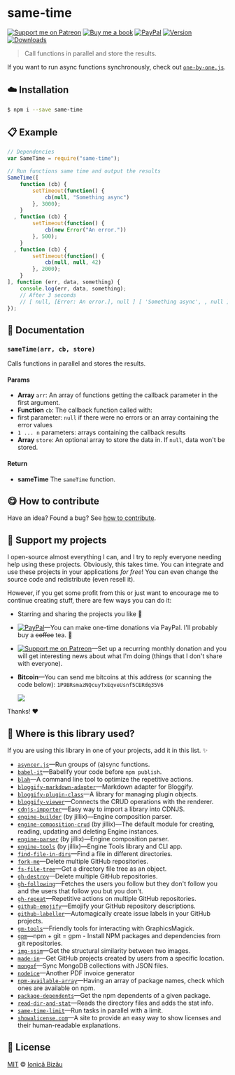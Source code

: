 
# same-time

 [![Support me on Patreon][badge_patreon]][patreon] [![Buy me a book][badge_amazon]][amazon] [![PayPal][badge_paypal_donate]][paypal-donations] [![Version](https://img.shields.io/npm/v/same-time.svg)](https://www.npmjs.com/package/same-time) [![Downloads](https://img.shields.io/npm/dt/same-time.svg)](https://www.npmjs.com/package/same-time)

> Call functions in parallel and store the results.

If you want to run async functions synchronously, check out [`one-by-one.js`](https://github.com/IonicaBizau/one-by-one.js).

## :cloud: Installation

```sh
$ npm i --save same-time
```


## :clipboard: Example



```js
// Dependencies
var SameTime = require("same-time");

// Run functions same time and output the results
SameTime([
    function (cb) {
        setTimeout(function() {
            cb(null, "Something async")
        }, 3000);
    }
  , function (cb) {
        setTimeout(function() {
            cb(new Error("An error."))
        }, 500);
    }
  , function (cb) {
        setTimeout(function() {
            cb(null, null, 42)
        }, 2000);
    }
], function (err, data, something) {
    console.log(err, data, something);
    // After 3 seconds
    // [ null, [Error: An error.], null ] [ 'Something async', , null ] [ , , 42 ]
});
```

## :memo: Documentation


### `sameTime(arr, cb, store)`
Calls functions in parallel and stores the results.

#### Params
- **Array** `arr`: An array of functions getting the callback parameter in the first argument.
- **Function** `cb`: The callback function called with:
 - first parameter: `null` if there were no errors or an array containing the error values
 - `1 ... n` parameters: arrays containing the callback results
- **Array** `store`: An optional array to store the data in. If `null`, data won't be stored.

#### Return
- **sameTime** The `sameTime` function.



## :yum: How to contribute
Have an idea? Found a bug? See [how to contribute][contributing].


## :sparkling_heart: Support my projects

I open-source almost everything I can, and I try to reply everyone needing help using these projects. Obviously,
this takes time. You can integrate and use these projects in your applications *for free*! You can even change the source code and redistribute (even resell it).

However, if you get some profit from this or just want to encourage me to continue creating stuff, there are few ways you can do it:

 - Starring and sharing the projects you like :rocket:
 - [![PayPal][badge_paypal]][paypal-donations]—You can make one-time donations via PayPal. I'll probably buy a ~~coffee~~ tea. :tea:
 - [![Support me on Patreon][badge_patreon]][patreon]—Set up a recurring monthly donation and you will get interesting news about what I'm doing (things that I don't share with everyone).
 - **Bitcoin**—You can send me bitcoins at this address (or scanning the code below): `1P9BRsmazNQcuyTxEqveUsnf5CERdq35V6`

    ![](https://i.imgur.com/z6OQI95.png)

Thanks! :heart:


## :dizzy: Where is this library used?
If you are using this library in one of your projects, add it in this list. :sparkles:


 - [`asyncer.js`](https://github.com/IonicaBizau/asyncer.js#readme)—Run groups of (a)sync functions.
 - [`babel-it`](https://github.com/IonicaBizau/babel-it#readme)—Babelify your code before `npm publish`.
 - [`blah`](https://github.com/IonicaBizau/blah)—A command line tool to optimize the repetitive actions.
 - [`bloggify-markdown-adapter`](https://github.com/IonicaBizau/bloggify-markdown-adapter#readme)—Markdown adapter for Bloggify.
 - [`bloggify-plugin-class`](https://github.com/IonicaBizau/bloggify-plugin-class#readme)—A library for managing plugin objects.
 - [`bloggify-viewer`](https://github.com/IonicaBizau/bloggify-viewer#readme)—Connects the CRUD operations with the renderer.
 - [`cdnjs-importer`](https://github.com/cdnjs/cdnjs-importer)—Easy way to import a library into CDNJS.
 - [`engine-builder`](https://github.com/IonicaBizau/engine-parser) (by jillix)—Engine composition parser.
 - [`engine-composition-crud`](https://github.com/jillix/engine-composition-crud#readme) (by jillix)—The default module for creating, reading, updating and deleting Engine instances.
 - [`engine-parser`](https://github.com/IonicaBizau/engine-parser) (by jillix)—Engine composition parser.
 - [`engine-tools`](https://github.com/jillix/engine-tools) (by jillix)—Engine Tools library and CLI app.
 - [`find-file-in-dirs`](https://github.com/IonicaBizau/find-file-in-dirs#readme)—Find a file in different directories.
 - [`fork-me`](https://github.com/IonicaBizau/fork-me#readme)—Delete multiple GitHub repositories.
 - [`fs-file-tree`](https://github.com/IonicaBizau/fs-file-tree#readme)—Get a directory file tree as an object.
 - [`gh-destroy`](https://github.com/IonicaBizau/gh-destroy#readme)—Delete multiple GitHub repositories.
 - [`gh-following`](https://github.com/IonicaBizau/gh-following#readme)—Fetches the users you follow but they don't follow you and the users that follow you but you don't.
 - [`gh-repeat`](https://github.com/IonicaBizau/gh-repeat#readme)—Repetitive actions on multiple GitHub repositories.
 - [`github-emojify`](https://github.com/IonicaBizau/github-emojifiy#readme)—Emojify your GitHub repository descriptions.
 - [`github-labeller`](https://github.com/IonicaBizau/github-labeller#readme)—Automagically create issue labels in your GitHub projects.
 - [`gm-tools`](https://github.com/IonicaBizau/gm-tools#readme)—Friendly tools for interacting with GraphicsMagick.
 - [`gpm`](https://github.com/IonicaBizau/gpm)—npm + git = gpm - Install NPM packages and dependencies from git repositories.
 - [`img-ssim`](https://github.com/IonicaBizau/img-ssim#readme)—Get the structural similarity between two images.
 - [`made-in`](https://github.com/IonicaBizau/made-in#readme)—Get GitHub projects created by users from a specific location.
 - [`mongof`](https://github.com/IonicaBizau/node-mongof)—Sync MongoDB collections with JSON files.
 - [`nodeice`](https://github.com/IonicaBizau/nodeice)—Another PDF invoice generator
 - [`npm-available-array`](https://github.com/IonicaBizau/npm-available-array#readme)—Having an array of package names, check which ones are available on npm.
 - [`package-dependents`](https://github.com/IonicaBizau/node-package-dependents#readme)—Get the npm dependents of a given package.
 - [`read-dir-and-stat`](https://github.com/IonicaBizau/read-dir-and-stat#readme)—Reads the directory files and adds the stat info.
 - [`same-time-limit`](https://github.com/IonicaBizau/same-time-limit#readme)—Run tasks in parallel with a limit.
 - [`showalicense.com`](https://github.com/IonicaBizau/showalicense.com#readme)—A site to provide an easy way to show licenses and their human-readable explanations.

## :scroll: License

[MIT][license] © [Ionică Bizău][website]

[badge_patreon]: http://ionicabizau.github.io/badges/patreon.svg
[badge_amazon]: http://ionicabizau.github.io/badges/amazon.svg
[badge_paypal]: http://ionicabizau.github.io/badges/paypal.svg
[badge_paypal_donate]: http://ionicabizau.github.io/badges/paypal_donate.svg
[patreon]: https://www.patreon.com/ionicabizau
[amazon]: http://amzn.eu/hRo9sIZ
[paypal-donations]: https://www.paypal.com/cgi-bin/webscr?cmd=_s-xclick&hosted_button_id=RVXDDLKKLQRJW
[donate-now]: http://i.imgur.com/6cMbHOC.png

[license]: http://showalicense.com/?fullname=Ionic%C4%83%20Biz%C4%83u%20%3Cbizauionica%40gmail.com%3E%20(https%3A%2F%2Fionicabizau.net)&year=2015#license-mit
[website]: https://ionicabizau.net
[contributing]: /CONTRIBUTING.md
[docs]: /DOCUMENTATION.md
